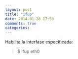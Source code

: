 ```yaml
---
layout: post
title: "ifup"
date: 2014-01-28 17:50
comments: true
categories: 
---
```

Habilita la interfase especificada:  

>$ ifup eth0

